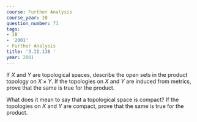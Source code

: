 ```yaml
---
course: Further Analysis
course_year: IB
question_number: 71
tags:
- IB
- '2001'
- Further Analysis
title: '3.II.13B '
year: 2001
---
```



If $X$ and $Y$ are topological spaces, describe the open sets in the product topology on $X \times Y$. If the topologies on $X$ and $Y$ are induced from metrics, prove that the same is true for the product.

What does it mean to say that a topological space is compact? If the topologies on $X$ and $Y$ are compact, prove that the same is true for the product.